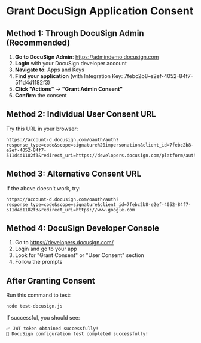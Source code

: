 # Grant DocuSign Application Consent

## Method 1: Through DocuSign Admin (Recommended)

1. **Go to DocuSign Admin**: https://admindemo.docusign.com
2. **Login** with your DocuSign developer account
3. **Navigate to**: Apps and Keys
4. **Find your application** (with Integration Key: 7febc2b8-e2ef-4052-84f7-511d4d1182f3)
5. **Click "Actions"** → **"Grant Admin Consent"**
6. **Confirm** the consent

## Method 2: Individual User Consent URL

Try this URL in your browser:
```
https://account-d.docusign.com/oauth/auth?response_type=code&scope=signature%20impersonation&client_id=7febc2b8-e2ef-4052-84f7-511d4d1182f3&redirect_uri=https://developers.docusign.com/platform/auth/consent
```

## Method 3: Alternative Consent URL

If the above doesn't work, try:
```
https://account-d.docusign.com/oauth/auth?response_type=code&scope=signature&client_id=7febc2b8-e2ef-4052-84f7-511d4d1182f3&redirect_uri=https://www.google.com
```

## Method 4: DocuSign Developer Console

1. Go to https://developers.docusign.com/
2. Login and go to your app
3. Look for "Grant Consent" or "User Consent" section
4. Follow the prompts

## After Granting Consent

Run this command to test:
```bash
node test-docusign.js
```

If successful, you should see:
```
✅ JWT token obtained successfully!
🎉 DocuSign configuration test completed successfully!
```